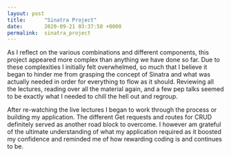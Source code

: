 ```yaml
---
layout: post
title:      "Sinatra Project"
date:       2020-09-21 03:37:50 +0000
permalink:  sinatra_project
---
```



As I reflect on the various combinations and different components, this project appeared more complex than anything we have done so far. Due to these complexities I initially felt overwhelmed, so much that I believe it began to hinder me from grasping the concept of Sinatra and what was actually needed in order for everything to flow as it should. Reviewing all the lectures, reading over all the material again, and a few pep talks seemed to be exactly what I needed to chill the hell out and regroup. 

After re-watching the live lectures I began to work through the process or building my application. The different Get requests and routes for CRUD definitely served as another road block to overcome. I however am grateful of the ultimate understanding of what my application required as it boosted my confidence and reminded me of how rewarding coding is and continues to be.
